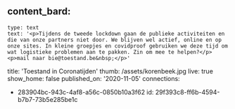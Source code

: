 content_bard:
  -
    type: text
    text: '<p>Tijdens de tweede lockdown gaan de publieke activiteiten en die van onze partners niet door. We blijven wel actief, online en op onze sites. In kleine groepjes en covidproof gebruiken we deze tijd om wat logistieke problemen aan te pakken. Zin om mee te helpen?</p><p>mail naar bie@toestand.be&nbsp;</p>'
title: 'Toestand in Coronatijden'
thumb: /assets/korenbeek.jpg
live: true
show_home: false
published_on: '2020-11-05'
connections:
  - 283904bc-943c-4af8-a56c-0850b10a3f62
id: 29f393c8-ff6b-4594-b7b7-73b5e285be1c
